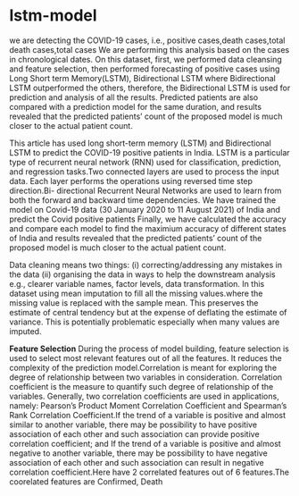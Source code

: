 # lstm-model
we are detecting the COVID-19 cases, i.e., positive cases,death cases,total death
cases,total cases We are performing this analysis based on the cases in chronological dates.
On this dataset, first, we performed data cleansing and feature selection, then performed
forecasting of positive cases using Long Short term Memory(LSTM), Bidirectional LSTM
where Bidirectional LSTM outperformed the others, therefore, the Bidirectional LSTM is
used for prediction and analysis of all the results. Predicted patients are also compared with
a prediction model for the same duration, and results revealed that the predicted patients’
count of the proposed model is much closer to the actual patient count.

 This article has used long short-term memory (LSTM) and Bidirectional LSTM to predict the COVID-19
positive patients in India. LSTM is a particular type of recurrent neural network (RNN) used
for classification, prediction, and regression tasks.Two connected layers are used to process
the input data. Each layer performs the operations using reversed time step direction.Bi-
directional Recurrent Neural Networks are used to learn from both the forward and backward
time dependencies. We have trained the model on Covid-19 data (30 January 2020 to 11
August 2021) of India and predict the Covid positive patients
Finally, we have calculated the accuracy and compare each model to find the maximium
accuracy of different states of India and results revealed that the predicted patients’ count of
the proposed model is much closer to the actual patient count.

Data cleaning means two things: (i) correcting/addressing any mistakes in the data (ii)
organising the data in ways to help the downstream analysis e.g., clearer variable names,
factor levels, data transformation. In this dataset using mean imputation to fill all the missing
values.where the missing value is replaced with the sample mean. This preserves the estimate
of central tendency but at the expense of deflating the estimate of variance. This is potentially
problematic especially when many values are imputed.

**Feature Selection**
During the process of model building, feature selection is used to select most relevant
features out of all the features. It reduces the complexity of the prediction model.Correlation
is meant for exploring the degree of relationship between two variables in consideration.
Correlation coefficient is the measure to quantify such degree of relationship of the variables.
Generally, two correlation coefficients are used in applications, namely: Pearson’s Product
Moment Correlation Coefficient and Spearman’s Rank Correlation Coefficient.If the trend
of a variable is positive and almost similar to another variable, there may be possibility to
have positive association of each other and such association can provide positive correlation
coefficient; and If the trend of a variable is positive and almost negative to another variable,
there may be possibility to have negative association of each other and such association can
result in negative correlation coefficient.Here have 2 correlated features out of 6 features.The
coorelated features are Confirmed, Death
